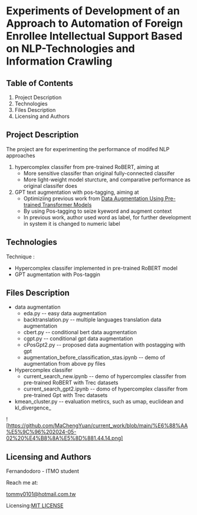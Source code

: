# Experiments of Development of an Approach to Automation of Foreign Enrollee Intellectual Support Based on NLP-Technologies and Information Crawling

## Table of Contents

1. Project Description
2. Technologies
3. Files Description
4. Licensing and Authors

## Project Description
The project are for experimenting the performance of modifed NLP approaches
1. hypercomplex classifer from pre-trained RoBERT, aiming at
   - More sensitive classifer than original fully-connected classifer
   - More light-weight model sturcture, and comparative performance as original classifer does
2. GPT text augmentation with pos-tagging, aiming at
   - Optimiziing previous work from [Data Augmentation Using Pre-trained Transformer Models](https://aclanthology.org/2020.lifelongnlp-1.3.pdf)
   - By using Pos-tagging to seize kyeword and augment context
   - In previous work, author used word as label, for further development in system it is changed to numeric label
   
## Technologies
Technique : 
* Hypercomplex classifer implemented in pre-trained RoBERT model
* GPT augmentation with Pos-taggin

## Files Description
* data augmentation
   * eda.py -- easy data augmentation
   * backtranslation.py -- multiple languages translation data augmentation
   * cbert.py -- conditional bert data augmentation
   * cgpt.py -- conditional gpt data augmentation
   * cPosGpt2.py -- proposed data augmentation with postagging with gpt
   * augmentation_before_classification_stas.ipynb -- demo of augmentation from above py files
* Hypercomplex classifer
   * current_search_new.ipynb -- demo of hypercomplex classifer from pre-trained RoBERT with Trec datasets
   * current_search_gpt2.ipynb -- domo of hypercomplex classifer from pre-trained Gpt with Trec datasets
* kmean_cluster.py -- evaluation metircs, such as umap, euclidean and kl_divergence_

![https://github.com/MaChengYuan/current_work/blob/main/%E6%88%AA%E5%9C%96%202024-05-02%20%E4%B8%8A%E5%8D%881.44.14.png]

## Licensing and Authors

Fernandodoro - ITMO student

Reach me at:

tommy0101@hotmail.com.tw

Licensing:[MIT LICENSE](https://github.com/MaChengYuan/current_work/blob/main/LICENSE)


